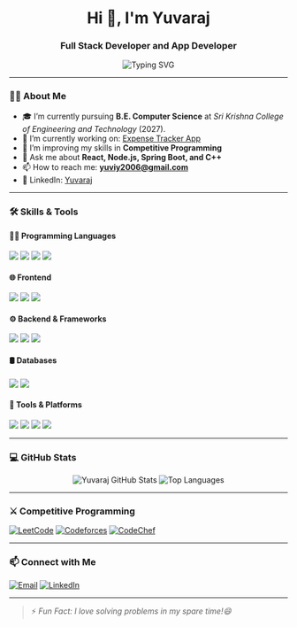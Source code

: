 <h1 align="center">Hi 👋, I'm Yuvaraj</h1>
<h3 align="center">Full Stack Developer and App Developer</h3>

<p align="center">
  <img src="https://readme-typing-svg.demolab.com?font=Fira+Code&size=24&pause=1000&color=00F700&center=true&vCenter=true&width=435&lines=Full+Stack+Web+Developer;App+Developer;Competitive+Programmer" alt="Typing SVG" />
</p>

---

### 🧑‍🎓 About Me

- 🎓 I’m currently pursuing **B.E. Computer Science** at *Sri Krishna College of Engineering and Technology* (2027).
- 🔭 I’m currently working on: [Expense Tracker App](https://github.com/Yuvi-97/Expense-Tracker-App)
- 🌱 I’m improving my skills in **Competitive Programming**
- 💬 Ask me about **React, Node.js, Spring Boot, and C++**
- 📫 How to reach me: **yuviy2006@gmail.com**
- 💼 LinkedIn: [Yuvaraj](http://www.linkedin.com/in/yuvaraj-yuvi97)

---

### 🛠️ Skills & Tools

#### 👨‍💻 Programming Languages  
<p>
  <img src="https://img.shields.io/badge/C++-00599C?style=flat&logo=c%2B%2B&logoColor=white"/>
  <img src="https://img.shields.io/badge/Java-ED8B00?style=flat&logo=java&logoColor=white"/>
  <img src="https://img.shields.io/badge/JavaScript-F7DF1E?style=flat&logo=javascript&logoColor=black"/>
  <img src="https://img.shields.io/badge/Python-3776AB?style=flat&logo=python&logoColor=white"/>
</p>

#### 🌐 Frontend  
<p>
  <img src="https://img.shields.io/badge/React-20232A?style=flat&logo=react&logoColor=61DAFB"/>
  <img src="https://img.shields.io/badge/React_Native-20232A?style=flat&logo=react&logoColor=61DAFB"/>
  <img src="https://img.shields.io/badge/Tailwind_CSS-38B2AC?style=flat&logo=tailwind-css&logoColor=white"/>
</p>

#### ⚙️ Backend & Frameworks  
<p>
  <img src="https://img.shields.io/badge/Node.js-339933?style=flat&logo=nodedotjs&logoColor=white"/>
  <img src="https://img.shields.io/badge/Express.js-000000?style=flat&logo=express&logoColor=white"/>
  <img src="https://img.shields.io/badge/Spring_Boot-6DB33F?style=flat&logo=spring-boot&logoColor=white"/>
</p>

#### 🛢️ Databases  
<p>
  <img src="https://img.shields.io/badge/MongoDB-4EA94B?style=flat&logo=mongodb&logoColor=white"/>
  <img src="https://img.shields.io/badge/MySQL-4479A1?style=flat&logo=mysql&logoColor=white"/>
</p>

#### 🔧 Tools & Platforms  
<p>
  <img src="https://img.shields.io/badge/Git-F05032?style=flat&logo=git&logoColor=white"/>
  <img src="https://img.shields.io/badge/GitHub-181717?style=flat&logo=github&logoColor=white"/>
  <img src="https://img.shields.io/badge/VS_Code-007ACC?style=flat&logo=visual-studio-code&logoColor=white"/>
  <img src="https://img.shields.io/badge/Postman-FF6C37?style=flat&logo=postman&logoColor=white"/>
</p>

---

### 💻 GitHub Stats

<p align="center">
  <img src="https://github-readme-stats.vercel.app/api?username=Yuvi-97&show_icons=true&theme=radical" alt="Yuvaraj GitHub Stats" />
  <img src="https://github-readme-stats.vercel.app/api/top-langs/?username=Yuvi-97&layout=compact&theme=radical" alt="Top Languages" />
</p>

---

### ⚔️ Competitive Programming

<p align="left">
  <a href="https://leetcode.com/yuvi_97"><img src="https://img.shields.io/badge/LeetCode-FFA116?style=flat&logo=leetcode&logoColor=white" alt="LeetCode" /></a>
  <a href="https://codeforces.com/profile/yuvi_97"><img src="https://img.shields.io/badge/Codeforces-1F8ACB?style=flat&logo=codeforces&logoColor=white" alt="Codeforces" /></a>
  <a href="https://www.codechef.com/users/yuvi_97"><img src="https://img.shields.io/badge/CodeChef-5B4638?style=flat&logo=codechef&logoColor=white" alt="CodeChef" /></a>
</p>


---

### 📫 Connect with Me

<p align="left">
  <a href="mailto:yuviy2006@gmail.com"><img src="https://img.shields.io/badge/Gmail-D14836?style=flat&logo=gmail&logoColor=white" alt="Email" /></a>
  <a href="http://www.linkedin.com/in/yuvaraj-yuvi97"><img src="https://img.shields.io/badge/LinkedIn-0A66C2?style=flat&logo=linkedin&logoColor=white" alt="LinkedIn" /></a>
</p>

---

> ⚡ *Fun Fact: I love solving problems in my spare time!😄*
